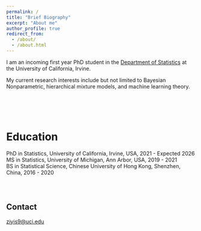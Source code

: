 ```yaml
---
permalink: /
title: "Brief Biography"
excerpt: "About me"
author_profile: true
redirect_from: 
  - /about/
  - /about.html
---
```


I am an incoming first year PhD student in the [Department of Statistics](https://www.stat.uci.edu/) at the University of California, Irvine. 

My current research interests include but not limited to Bayesian Nonparametric, hierarchical mixture models, and machine learning theory.  
` `  
` `  
` `  
` `  
` `  


Education
======
PhD in Statistics, University of California, Irvine, USA, 2021 - Expected 2026  
MS in Statistics, University of Michigan, Ann Arbor, USA, 2019 - 2021  
BS in Statistical Science, Chinese University of Hong Kong, Shenzhen, China, 2016 - 2020  
` `  
` `  
` `  


Contact
------
ziyis9@uci.edu  




